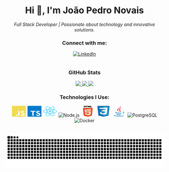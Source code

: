 <div align="center">
  <h1>Hi 👋, I'm João Pedro Novais</h1>
  <p><em>Full Stack Developer | Passionate about technology and innovative solutions.</em></p>
</div>

<div align="center">
  <h3>Connect with me:</h3>
  <a href="https://www.linkedin.com/in/jo%C3%A3o-pedro-novais-565345252" target="_blank">
    <img src="https://img.shields.io/badge/-LinkedIn-%230077B5?style=for-the-badge&logo=linkedin&logoColor=white" alt="LinkedIn">
  </a>
  </div>

<br/>

<div align="center">
  <h3>GitHub Stats</h3>
  <p align="center">
    <a href="https://github.com/jopnovais">
      <img height="180" src="https://github-readme-stats.vercel.app/api?username=jopnovais&show_icons=true&theme=tokyonight&include_all_commits=true&count_private=true"/>
    </a>
    <a href="https://github.com/jopnovais">
      <img height="180" src="https://github-readme-stats.vercel.app/api/top-langs/?username=jopnovais&layout=compact&langs_count=8&theme=tokyonight"/>
    </a>
    <a href="mailto:jopnovais2014@gmail.com">
      <img src="https://img.shields.io/badge/Email-D14836?style=for-the-badge&logo=gmail&logoColor=white" />
    </a>
  </p>
</div>

<div align="center">
  <h3>Technologies I Use:</h3>
  <p>
    <img alt="JavaScript" height="35" width="45" src="https://raw.githubusercontent.com/devicons/devicon/master/icons/javascript/javascript-plain.svg">
    <img alt="TypeScript" height="35" width="45" src="https://raw.githubusercontent.com/devicons/devicon/master/icons/typescript/typescript-plain.svg">
    <img alt="React" height="35" width="45" src="https://raw.githubusercontent.com/devicons/devicon/master/icons/react/react-original.svg">
    <img alt="Node.js" height="35" width="45" src="https://cdn.jsdelivr.net/gh/devicons/devicon@latest/icons/nodejs/nodejs-original.svg">
    <img alt="HTML5" height="35" width="45" src="https://raw.githubusercontent.com/devicons/devicon/master/icons/html5/html5-original-wordmark.svg">
    <img alt="CSS3" height="35" width="45" src="https://raw.githubusercontent.com/devicons/devicon/master/icons/css3/css3-original.svg">
    <img alt="Java" height="35" width="45" src="https://raw.githubusercontent.com/devicons/devicon/master/icons/java/java-original.svg">
    <img alt="PostgreSQL" height="35" width="45" src="https://cdn.jsdelivr.net/gh/devicons/devicon@latest/icons/postgresql/postgresql-original.svg">
    <img alt="Docker" height="35" width="45" src="https://cdn.jsdelivr.net/gh/devicons/devicon@latest/icons/docker/docker-original.svg">
  </p>
</div>

<br/>

<div align="center">
  <picture>
    <source media="(prefers-color-scheme: dark)" srcset="https://raw.githubusercontent.com/jopnovais/jopnovais/output/github-contribution-grid-snake-dark.svg">
    <source media="(prefers-color-scheme: light)" srcset="https://raw.githubusercontent.com/jopnovais/jopnovais/output/github-contribution-grid-snake.svg">
    <img alt="snake animation" src="https://raw.githubusercontent.com/jopnovais/jopnovais/output/github-contribution-grid-snake.svg">
  </picture>
</div>
